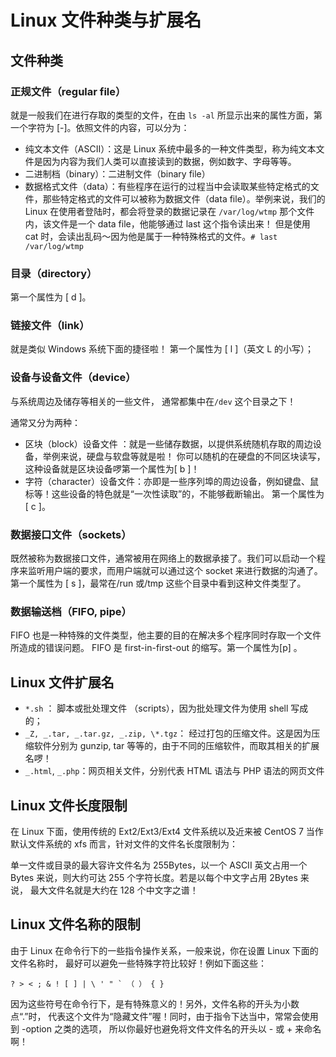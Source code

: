 # Linux 文件种类与扩展名

## 文件种类

### 正规文件（regular file）

就是一般我们在进行存取的类型的文件，在由 `ls -al` 所显示出来的属性方面，第一个字符为 [-]。依照文件的内容，可以分为：

- 纯文本文件（ASCII）：这是 Linux 系统中最多的一种文件类型，称为纯文本文件是因为内容为我们人类可以直接读到的数据，例如数字、字母等等。
- 二进制档（binary）：二进制文件（binary file）
- 数据格式文件（data）：有些程序在运行的过程当中会读取某些特定格式的文件，那些特定格式的文件可以被称为数据文件（data file）。举例来说，我们的 Linux 在使用者登陆时，都会将登录的数据记录在 `/var/log/wtmp` 那个文件内，该文件是一个 data file，他能够通过 last 这个指令读出来！ 但是使用 cat 时，会读出乱码～因为他是属于一种特殊格式的文件。`# last /var/log/wtmp`

### 目录（directory）

第一个属性为 [ d ]。

### 链接文件（link）

就是类似 Windows 系统下面的捷径啦！ 第一个属性为 [ l ]（英文 L 的小写）；

### 设备与设备文件（device）

与系统周边及储存等相关的一些文件， 通常都集中在`/dev` 这个目录之下！

通常又分为两种：

- 区块（block）设备文件 ：就是一些储存数据，以提供系统随机存取的周边设备，举例来说，硬盘与软盘等就是啦！ 你可以随机的在硬盘的不同区块读写，这种设备就是区块设备啰第一个属性为[ b ]！
- 字符（character）设备文件：亦即是一些序列埠的周边设备，例如键盘、鼠标等！这些设备的特色就是“一次性读取”的，不能够截断输出。 第一个属性为 [ c ]。

### 数据接口文件（sockets）

既然被称为数据接口文件，通常被用在网络上的数据承接了。我们可以启动一个程序来监听用户端的要求，而用户端就可以通过这个 socket 来进行数据的沟通了。第一个属性为 [ s ]，最常在/run 或/tmp 这些个目录中看到这种文件类型了。

### 数据输送档（FIFO, pipe）

FIFO 也是一种特殊的文件类型，他主要的目的在解决多个程序同时存取一个文件所造成的错误问题。 FIFO 是 first-in-first-out 的缩写。第一个属性为[p] 。

## Linux 文件扩展名

- `*.sh` ： 脚本或批处理文件 （scripts），因为批处理文件为使用 shell 写成的；
- `_Z, _.tar, _.tar.gz, _.zip, \*.tgz`： 经过打包的压缩文件。这是因为压缩软件分别为 gunzip, tar 等等的，由于不同的压缩软件，而取其相关的扩展名啰！
- `_.html`, `_.php`：网页相关文件，分别代表 HTML 语法与 PHP 语法的网页文件

## Linux 文件长度限制

在 Linux 下面，使用传统的 Ext2/Ext3/Ext4 文件系统以及近来被 CentOS 7 当作默认文件系统的 xfs 而言，针对文件的文件名长度限制为：

单一文件或目录的最大容许文件名为 255Bytes，以一个 ASCII 英文占用一个 Bytes 来说，则大约可达 255 个字符长度。若是以每个中文字占用 2Bytes 来说， 最大文件名就是大约在 128 个中文字之谱！

## Linux 文件名称的限制

由于 Linux 在命令行下的一些指令操作关系，一般来说，你在设置 Linux 下面的文件名称时， 最好可以避免一些特殊字符比较好！例如下面这些：

    ? > < ; & ! [ ] | \ ' " ` （ ） { }

因为这些符号在命令行下，是有特殊意义的！另外，文件名称的开头为小数点“.”时， 代表这个文件为“隐藏文件”喔！同时，由于指令下达当中，常常会使用到 -option 之类的选项， 所以你最好也避免将文件文件名的开头以 - 或 + 来命名啊！
